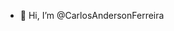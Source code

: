 - 👋 Hi, I’m @CarlosAndersonFerreira
  

<!---
CarlosAndersonFerreira/CarlosAndersonFerreira is a ✨ special ✨ repository because its `README.md` (this file) appears on your GitHub profile.
You can click the Preview link to take a look at your changes.
--->
